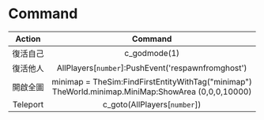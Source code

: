 # Command

Action|Command
:-:|:-:
復活自己|c_godmode(1)
復活他人|AllPlayers[`number`]:PushEvent('respawnfromghost')
開啟全圖|minimap = TheSim:FindFirstEntityWithTag("mini­map")<br>TheWorld.minimap.MiniMap:ShowArea (0,0,0,10000)
Teleport|c_goto(AllPlayers[`number`])